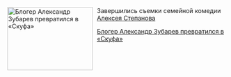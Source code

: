 <!--2025-08-11 11:45:16-->
<div class="yb">
  <div class="rss kino_kino"><a href="https://www.kino-teatr.ru/kino/news/y2025/8-11/38612/" title="Блогер Александр Зубарев превратился в «Скуфа»"><img src="https://www.kino-teatr.ru/news/2/1/38612/poster.jpg" width="196" height="147" align="left" hspace="5" style="margin: 0px 10px 0px 5px" alt="Блогер Александр Зубарев превратился в «Скуфа»"/></a>Завершились съемки семейной комедии <a href=https://www.kino-teatr.ru/kino/director/ros/571200/bio/ target=_blank>Алексея Степанова</a> <p class="titl"><a href="https://www.kino-teatr.ru/kino/news/y2025/8-11/38612/">Блогер Александр Зубарев превратился в «Скуфа»</a></p></div>
</div>

